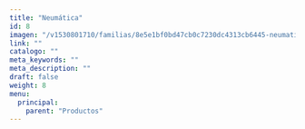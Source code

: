 ```yaml
---
title: "Neumática"
id: 8
imagen: "/v1530801710/familias/8e5e1bf0bd47cb0c7230dc4313cb6445-neumatica2.jpg"
link: ""
catalogo: ""
meta_keywords: ""
meta_description: ""
draft: false
weight: 8
menu:
  principal:
    parent: "Productos"
---
```

